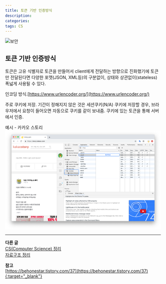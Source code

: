 ```yaml
---
title: 토큰 기반 인증방식
description: 
categories: 
tags: CS
---
```


![보안](https://blog.comodo.com/wp-content/uploads/website-security.jpg)

## 토큰 기반 인증방식
토큰은 고유 식별자로 토큰을 만들어서 client에게 전달하는 방향으로 진화했기에 토큰만 전달된다면 다양한 포맷(JSON, XML등)의 구분없이, 상태와 상관없이(stateless) 폭넓게 사용될 수 있다. 

인코딩 방식.[https://www.urlencoder.org/](https://www.urlencoder.org/)

주로 쿠키에 저장. 기간이 정해지지 않은 것은 세션쿠키(N/A)
쿠키에 저장할 경우, 브라우저에서 요청이 들어오면 자동으로 쿠키를 같이 보내줌. 쿠키에 있는 토큰을 통해 서버에서 인증.

예시 - 카카오 스토리
![token example](/assets/images/token.png)


---

**다른 글**  
[CS(Computer Science) 정리](https://groovypark.github.io/2018/05/18/CS%EA%B3%B5%EB%B6%80/)  
[자료구조 정리](https://groovypark.github.io/2018/11/15/%EC%9E%90%EB%A3%8C%EA%B5%AC%EC%A1%B0-%EC%A0%95%EB%A6%AC/)

**참고**  
[https://behonestar.tistory.com/37](https://behonestar.tistory.com/37){:target="_blank"}
